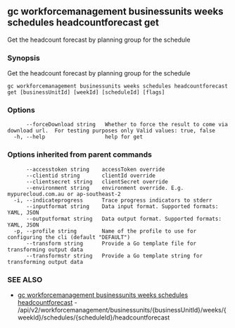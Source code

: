 ## gc workforcemanagement businessunits weeks schedules headcountforecast get

Get the headcount forecast by planning group for the schedule

### Synopsis

Get the headcount forecast by planning group for the schedule

```
gc workforcemanagement businessunits weeks schedules headcountforecast get [businessUnitId] [weekId] [scheduleId] [flags]
```

### Options

```
      --forceDownload string   Whether to force the result to come via download url.  For testing purposes only Valid values: true, false
  -h, --help                   help for get
```

### Options inherited from parent commands

```
      --accesstoken string    accessToken override
      --clientid string       clientId override
      --clientsecret string   clientSecret override
      --environment string    environment override. E.g. mypurecloud.com.au or ap-southeast-2
  -i, --indicateprogress      Trace progress indicators to stderr
      --inputformat string    Data input format. Supported formats: YAML, JSON
      --outputformat string   Data output format. Supported formats: YAML, JSON
  -p, --profile string        Name of the profile to use for configuring the cli (default "DEFAULT")
      --transform string      Provide a Go template file for transforming output data
      --transformstr string   Provide a Go template string for transforming output data
```

### SEE ALSO

* [gc workforcemanagement businessunits weeks schedules headcountforecast](gc_workforcemanagement_businessunits_weeks_schedules_headcountforecast.html)	 - /api/v2/workforcemanagement/businessunits/{businessUnitId}/weeks/{weekId}/schedules/{scheduleId}/headcountforecast


